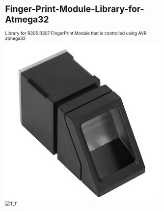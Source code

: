 # Finger-Print-Module-Library-for-Atmega32
Library for R305 R307 FingerPrint Module that is controlled using AVR atmega32

<img src="download.jpg" alt="T_T">
<img src="original.jpg" alt="T_T">
